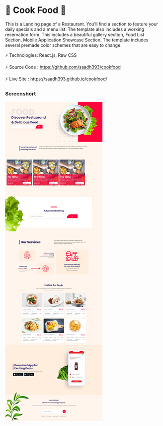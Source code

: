 # 🍓 Cook Food 🍓

This is a Landing page of a Restaurant. You'll find a section to feature your daily specials and a menu list. The template also includes a working reservation form. This includes a beautiful gallery section, Food List Section, Mobile Application Showcase Section. The template includes several premade color schemes that are easy to change.

⚡ Technologies: React.js, Raw CSS

⚡ Source Code : https://github.com/saadh393/cookfood

⚡ Live Site : https://saadh393.github.io/cookfood/

### Screenshort

![](https://raw.githubusercontent.com/saadh393/cookfood/main/screenshort.jpeg)
